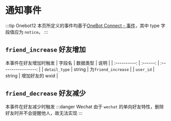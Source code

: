 # 通知事件
:::tip Onebot12
本页所定义的事件均基于[OneBot Connect - 事件](https://12.onebot.dev/connect/data-protocol/event/)，其中 type 字段值应为 `notice`。
:::

## `friend_increase` 好友增加<Badge text="标准" type="success" />
本事件在好友增加时触发
|    字段名    | 数据类型 |        说明         |
| :----------: | :------: | :-----------------: |
| `detail_type` | string | 为`friend_increase` |
| `user_id` | string | 增加好友的 wxid |

## `friend_decrease` 好友减少<Badge text="标准" type="success" />
本事件在好友减少时触发
:::danger Wechat
由于 `wechat` 的单向好友特性，删除好友时并不会提醒他人，故无法实现
:::
